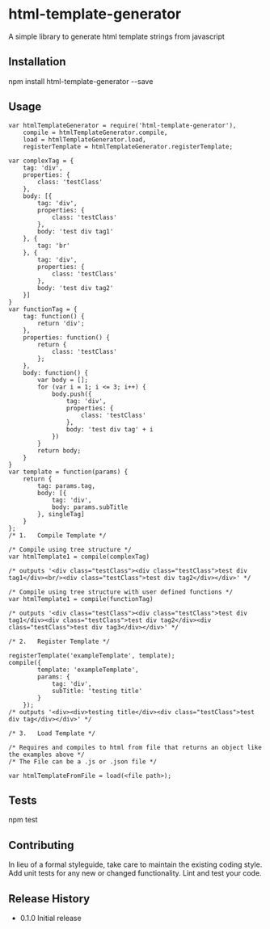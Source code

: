 html-template-generator
=========

A simple library to generate html template strings from javascript

## Installation

  npm install html-template-generator --save

## Usage
	var htmlTemplateGenerator = require('html-template-generator'),
		compile = htmlTemplateGenerator.compile,
		load = htmlTemplateGenerator.load,
		registerTemplate = htmlTemplateGenerator.registerTemplate;

	var complexTag = {
		tag: 'div',
		properties: {
			class: 'testClass'
		},
		body: [{
			tag: 'div',
			properties: {
				class: 'testClass'
			},
			body: 'test div tag1'
		}, {
			tag: 'br'
		}, {
			tag: 'div',
			properties: {
				class: 'testClass'
			},
			body: 'test div tag2'
		}]
	}
	var functionTag = {
		tag: function() {
			return 'div';
		},
		properties: function() {
			return {
				class: 'testClass'
			};
		},
		body: function() {
			var body = [];
			for (var i = 1; i <= 3; i++) {
				body.push({
					tag: 'div',
					properties: {
						class: 'testClass'
					},
					body: 'test div tag' + i
				})
			}
			return body;
		}
	}
	var template = function(params) {
		return {
			tag: params.tag,
			body: [{
				tag: 'div',
				body: params.subTitle
			}, singleTag]
		}
	};
	/* 1.	Compile Template */

	/* Compile using tree structure */
	var htmlTemplate1 = compile(complexTag) 

	/* outputs '<div class="testClass"><div class="testClass">test div tag1</div><br/><div class="testClass">test div tag2</div></div>' */

	/* Compile using tree structure with user defined functions */
	var htmlTemplate1 = compile(functionTag) 
	
	/* outputs '<div class="testClass"><div class="testClass">test div tag1</div><div class="testClass">test div tag2</div><div class="testClass">test div tag3</div></div>' */

	/* 2.	Register Template */

	registerTemplate('exampleTemplate', template);
	compile({
			template: 'exampleTemplate',
			params: {
				tag: 'div',
				subTitle: 'testing title'
			}
		});
	/* outputs '<div><div>testing title</div><div class="testClass">test div tag</div></div>' */

	/* 3.	Load Template */

	/* Requires and compiles to html from file that returns an object like the examples above */
	/* The File can be a .js or .json file */
	
	var htmlTemplateFromFile = load(<file path>);

## Tests

  npm test

## Contributing

In lieu of a formal styleguide, take care to maintain the existing coding style.
Add unit tests for any new or changed functionality. Lint and test your code.

## Release History

* 0.1.0 Initial release
